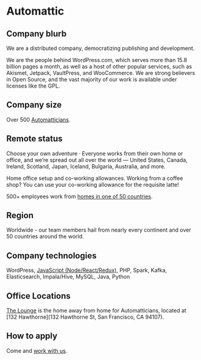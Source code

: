 # Automattic

## Company blurb

We are a distributed company, democratizing publishing and development.

We are the people behind WordPress.com, which serves more than 15.8 billion pages a month, as well as a host of other popular services, such as Akismet, Jetpack, VaultPress, and WooCommerce. We are strong believers in Open Source, and the vast majority of our work is available under licenses like the GPL.

## Company size

Over 500 [Automatticians](https://automattic.com/about/).

## Remote status

Choose your own adventure · Everyone works from their own home or office, and we’re spread out all over the world — United States, Canada, Ireland, Scotland, Japan, Iceland, Bulgaria, Australia, and more.

Home office setup and co-working allowances. Working from a coffee shop? You can use your co-working allowance for the requisite latte!

500+ employees work from [homes in one of 50 countries](https://automattic.com/map/).

## Region

Worldwide - our team members hail from nearly every continent and over 50 countries around the world.

## Company technologies

WordPress, <a href="https://ma.tt/2015/11/dance-to-calypso/">JavaScript (Node/React/Redux)</a>, PHP, Spark, Kafka, Elasticsearch, Impala/Hive, MySQL, Java, Python

## Office Locations

[The Lounge](https://lounge.automattic.com/) is the home away from home for Automatticians, located at [132 Hawthorne](132 Hawthorne St, San Francisco, CA 94107).

## How to apply

Come and [work with us](https://automattic.com/work-with-us/).
